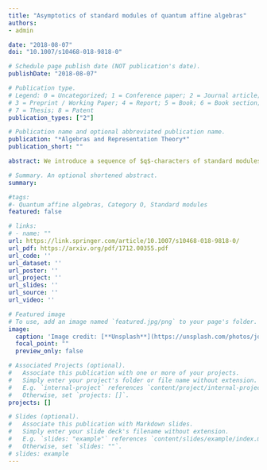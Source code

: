 ```yaml
---
title: "Asymptotics of standard modules of quantum affine algebras"
authors:
- admin

date: "2018-08-07"
doi: "10.1007/s10468-018-9818-0"

# Schedule page publish date (NOT publication's date).
publishDate: "2018-08-07"

# Publication type.
# Legend: 0 = Uncategorized; 1 = Conference paper; 2 = Journal article;
# 3 = Preprint / Working Paper; 4 = Report; 5 = Book; 6 = Book section;
# 7 = Thesis; 8 = Patent
publication_types: ["2"]

# Publication name and optional abbreviated publication name.
publication: "*Algebras and Representation Theory*"
publication_short: ""

abstract: We introduce a sequence of $q$-characters of standard modules of a quantum affine algebra and we prove it has a limit as a formal power series. For $\mathfrak{g}=\hat{\mathfrak{sl}}_2$, we establish an explicit formula for the limit which enables us to construct corresponding asymptotical standard modules associated to each simple module in the category $\mathcal{O}$ of a Borel subalgebra of the quantum affine algebra. Finally, we prove a decomposition formula for the limit formula into $q$-characters of simple modules in this category $\mathcal{O}$.

# Summary. An optional shortened abstract.
summary: 

#tags:
#- Quantum affine algebras, Category O, Standard modules
featured: false

# links:
# - name: ""
url: https://link.springer.com/article/10.1007/s10468-018-9818-0/
url_pdf: https://arxiv.org/pdf/1712.00355.pdf
url_code: ''
url_dataset: ''
url_poster: ''
url_project: ''
url_slides: ''
url_source: ''
url_video: ''

# Featured image
# To use, add an image named `featured.jpg/png` to your page's folder. 
image:
  caption: 'Image credit: [**Unsplash**](https://unsplash.com/photos/jdD8gXaTZsc)'
  focal_point: ""
  preview_only: false

# Associated Projects (optional).
#   Associate this publication with one or more of your projects.
#   Simply enter your project's folder or file name without extension.
#   E.g. `internal-project` references `content/project/internal-project/index.md`.
#   Otherwise, set `projects: []`.
projects: []

# Slides (optional).
#   Associate this publication with Markdown slides.
#   Simply enter your slide deck's filename without extension.
#   E.g. `slides: "example"` references `content/slides/example/index.md`.
#   Otherwise, set `slides: ""`.
# slides: example
---
```






